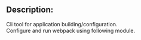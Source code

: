 ## Description:

Cli tool for application building/configuration. <br/>
Configure and run webpack using following module.
